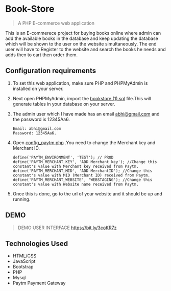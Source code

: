 # Book-Store

> A PHP E-commerce web application

This is an E-commerece project for buying books online where admin can add the available books in the database and keep updating the database which will be shown to the user on the website simultaneously. The end user will have to Register to the website and search the books he needs and adds then to cart then order them.

## Configuration requirements
 1. To set this web application, make sure PHP and PHPMyAdmin is installed on your server.
 2. Next open PHPMyAdmin, import the [bookstore (1).sql](/bookstore%20(1).sql) file.This will generate tables in your database on your server.
 3. The admin user which I have made has an email abhi@gmail.com and the password is 12345Aa6.
 
    ```
    Email: abhi@gmail.com
    Password: 12345Aa6.
    ```
 4. Open [config_paytm.php](//User-Interface/payment/lib/config_paytm.php) .You need to change the Merchant key and Merchant ID.
    ``` 
    define('PAYTM_ENVIRONMENT', 'TEST'); // PROD
    define('PAYTM_MERCHANT_KEY', 'ADD Merchant key'); //Change this constant's value with Merchant key received from Paytm.
    define('PAYTM_MERCHANT_MID', 'ADD MerchantID'); //Change this constant's value with MID (Merchant ID) received from Paytm.
    define('PAYTM_MERCHANT_WEBSITE', 'WEBSTAGING'); //Change this constant's value with Website name received from Paytm.
    ```
 
 5. Once this is done, go to the url of your website and it should be up and running.

## DEMO 
> DEMO USER INTERFACE https://bit.ly/3coKR7z



## Technologies Used

- HTML/CSS
- JavaScript
- Bootstrap
- PHP
- Mysql
- Paytm Payment Gateway
